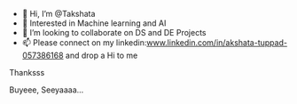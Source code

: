 - 👋 Hi, I’m @Takshata
- 👀 Interested in Machine learning and AI
- 💞️ I’m looking to collaborate on DS and DE Projects
- 📫 Please connect on my linkedin:www.linkedin.com/in/akshata-tuppad-057386168 and drop a Hi to me

Thanksss

Buyeee,
Seeyaaaa...

<!---
Takshata/Takshata is a ✨ special ✨ repository because its `README.md` (this file) appears on your GitHub profile.
You can click the Preview link to take a look at your changes.
--->
